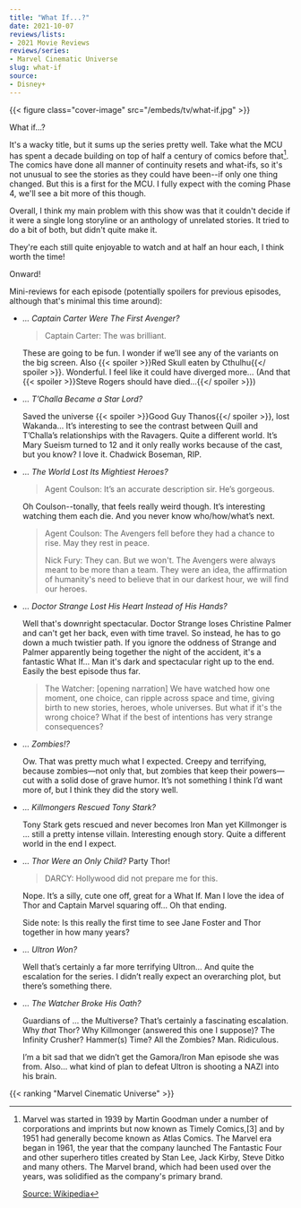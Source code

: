 ```yaml
---
title: "What If...?"
date: 2021-10-07
reviews/lists:
- 2021 Movie Reviews
reviews/series:
- Marvel Cinematic Universe
slug: what-if
source:
- Disney+
---
```

{{< figure class="cover-image" src="/embeds/tv/what-if.jpg" >}}

What if…?

It's a wacky title, but it sums up the series pretty well. Take what the MCU has spent a decade building on top of half a century of comics before that[^stats]. The comics have done all manner of continuity resets and what-ifs, so it's not unusual to see the stories as they could have been--if only one thing changed. But this is a first for the MCU. I fully expect with the coming Phase 4, we'll see a bit more of this though. 

Overall, I think my main problem with this show was that it couldn't decide if it were a single long storyline or an anthology of unrelated stories. It tried to do a bit of both, but didn't quite make it. 

They're each still quite enjoyable to watch and at half an hour each, I think worth the time!

Onward!

Mini-reviews for each episode (potentially spoilers for previous episodes, although that's minimal this time around):

- *… Captain Carter Were The First Avenger?* 

    > Captain Carter: The was brilliant.
    
    These are going to be fun. I wonder if we’ll see any of the variants on the big screen. Also {{< spoiler >}}Red Skull eaten by Cthulhu{{</ spoiler >}}. Wonderful. I feel like it could have diverged more… (And that {{< spoiler >}}Steve Rogers should have died…{{</ spoiler >}})

- *… T’Challa Became a Star Lord?* 

    Saved the universe {{< spoiler >}}Good Guy Thanos{{</ spoiler >}}, lost Wakanda… It’s interesting to see the contrast between Quill and T’Challa’s relationships with the Ravagers. Quite a different world. It’s Mary Sueism turned to 12 and it only really works because of the cast, but you know? I love it. Chadwick Boseman, RIP. 

- *… The World Lost Its Mightiest Heroes?* 

    > Agent Coulson: It’s an accurate description sir. He’s gorgeous.
    
    Oh Coulson--tonally, that feels really weird though. It’s interesting watching them each die. And you never know who/how/what’s next. 

    > Agent Coulson: The Avengers fell before they had a chance to rise. May they rest in peace.
    >
    > Nick Fury: They can. But we won't. The Avengers were always meant to be more than a team. They were an idea, the affirmation of humanity's need to believe that in our darkest hour, we will find our heroes.

- *… Doctor Strange Lost His Heart Instead of His Hands?* 

    Well that's downright spectacular. Doctor Strange loses Christine Palmer and can't get her back, even with time travel. So instead, he has to go down a much twistier path. If you ignore the oddness of Strange and Palmer apparently being together the night of the accident, it's a fantastic What If… Man it's dark and spectacular right up to the end. Easily the best episode thus far. 

    > The Watcher: [opening narration] We have watched how one moment, one choice, can ripple across space and time, giving birth to new stories, heroes, whole universes. But what if it's the wrong choice? What if the best of intentions has very strange consequences? 

- *… Zombies!?* 

    Ow. That was pretty much what I expected. Creepy and terrifying, because zombies—not only that, but zombies that keep their powers—cut with a solid dose of grave humor. It’s not something I think I’d want more of, but I think they did the story well. 

- *… Killmongers Rescued Tony Stark?* 

    Tony Stark gets rescued and never becomes Iron Man yet Killmonger is … still a pretty intense villain. Interesting enough story. Quite a different world in the end I expect. 

- *… Thor Were an Only Child?* Party Thor!

    > DARCY: Hollywood did not prepare me for this. 

    Nope. It’s a silly, cute one off, great for a What If. Man I love the idea of Thor and Captain Marvel squaring off… Oh that ending.

    Side note: Is this really the first time to see Jane Foster and Thor together in how many years?

- *… Ultron Won?* 

    Well that’s certainly a far more terrifying Ultron… And quite the escalation for the series. I didn’t really expect an overarching plot, but there’s something there. 

- *… The Watcher Broke His Oath?* 

    Guardians of … the Multiverse? That’s certainly a fascinating escalation. Why *that* Thor? Why Killmonger (answered this one I suppose)? The Infinity Crusher? Hammer(s) Time? All the Zombies? Man. Ridiculous. 

    I’m a bit sad that we didn’t get the Gamora/Iron Man episode she was from. Also… what kind of plan to defeat Ultron is shooting a NAZI into his brain. 


[^stats]: Marvel was started in 1939 by Martin Goodman under a number of corporations and imprints but now known as Timely Comics,[3] and by 1951 had generally become known as Atlas Comics. The Marvel era began in 1961, the year that the company launched The Fantastic Four and other superhero titles created by Stan Lee, Jack Kirby, Steve Ditko and many others. The Marvel brand, which had been used over the years, was solidified as the company's primary brand. 

    [Source: Wikipedia](https://en.wikipedia.org/wiki/Marvel_Comics)

{{< ranking "Marvel Cinematic Universe" >}}